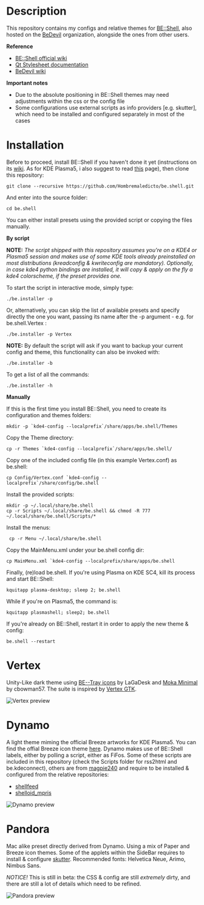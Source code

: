 Description
======

This repository contains my configs and relative themes for [BE::Shell](http://sourceforge.net/p/be-shell/code/ci/master/tree/), also hosted on the [BeDevil](https://github.com/Bedevil/be.shell) organization, alongside the ones from other users.  

**Reference**

- [BE::Shell official wiki](https://sourceforge.net/p/be-shell/wiki/browse_pages/)
- [Qt Stylesheet documentation](http://qt-project.org/doc/qt-4.8/stylesheet-reference.html)
- [BeDevil wiki](https://github.com/Bedevil/be.shell/wiki)


**Important notes** 

- Due to the absolute positioning in BE::Shell themes may need adjustments within the css or the config file
- Some configurations use external scripts as info providers [e.g. skutter], which need to be installed and configured separately in most of the cases

Installation
======

Before to proceed, install BE::Shell if you haven't done it yet (instructions on its [wiki](http://sourceforge.net/p/be-shell/wiki/Installation/). As for KDE Plasma5, i also suggest to read [this](https://github.com/Bedevil/be.shell/wiki/BE::Shell-on-kf5) page), then clone this repository:

    git clone --recursive https://github.com/Hombremaledicto/be.shell.git

And enter into the source folder:    

    cd be.shell
    
You can either install presets using the provided script or copying the files manually.
   
**By script**

**NOTE:** _The script shipped with this repository assumes you're on a KDE4 or Plasma5 session and makes use of some KDE tools already preinstalled on most distributions (kreadconfig & kwriteconfig are mandatory).
Optionally, in case kde4 python bindings are installed, it will copy & apply on the fly a kde4 colorscheme, if the preset provides one._

To start the script in interactive mode, simply type:

    ./be.installer -p
    
Or, alternatively, you can skip the list of available presets and specify directly the one you want, passing its name after the -p argument - e.g. for be.shell.Vertex :

    ./be.installer -p Vertex
    
**NOTE:** By default the script will ask if you want to backup your current config and theme, this functionality can also be invoked with:

    ./be.installer -b
    
To get a list of all the commands:

    ./be.installer -h
    
 **Manually**
 
If this is the first time you install BE::Shell, you need to create its configuration and themes folders:

    mkdir -p `kde4-config --localprefix`/share/apps/be.shell/Themes
 
Copy the Theme directory: 

    cp -r Themes `kde4-config --localprefix`/share/apps/be.shell/

Copy one of the included config file (in this example Vertex.conf) as be.shell:

    cp Config/Vertex.conf `kde4-config --localprefix`/share/config/be.shell
    
Install the provided scripts:

    mkdir -p ~/.local/share/be.shell
    cp -r Scripts ~/.local/share/be.shell && chmod -R 777 ~/.local/share/be.shell/Scripts/*
    
Install the menus:

     cp -r Menu ~/.local/share/be.shell
    
Copy the MainMenu.xml under your be.shell config dir:

    cp MainMenu.xml `kde4-config --localprefix/share/apps/be.shell
   
Finally, (re)load be.shell. If you're using Plasma on KDE SC4, kill its process and start BE::Shell:

    kquitapp plasma-desktop; sleep 2; be.shell
    
While if you're on Plasma5, the command is:

    kquitapp plasmashell; sleep2; be.shell
    
If you're already on BE::Shell, restart it in order to apply the new theme & config:

    be.shell --restart


Vertex
======

Unity-Like dark theme using [BE--Tray icons](http://be-desk.deviantart.com/art/Be-Tray-Icons-16px-364645083) by LaGaDesk and [Moka Minimal](http://cbowman57.deviantart.com/art/Moka-Minimal-and-Faba-Minimal-Icon-Sets-482927307) by cbowman57.
The suite is inspired by [Vertex GTK](http://horst3180.deviantart.com/art/Vertex-Theme-470663601).


![Vertex preview](https://lh5.googleusercontent.com/-h83zA_HCRVQ/VGYMxGGvQOI/AAAAAAAAC7I/eNZRGMB8qW4/w1058-h595-no/schermata662.png "Vertex")

Dynamo
======

A light theme miming the official Breeze artworks for KDE Plasma5. You can find the offial Breeze icon theme [here](https://github.com/NitruxSA/plasma-next-icons).
Dynamo makes use of BE::Shell labels, either by polling a script, either as FiFos. Some of these scripts are included in this repository (check the Scripts folder for rss2html and be.kdeconnect), others are from [magpie240](https://github.com/magpie240) and require to be installed & configured from the relative repositories:

- [shellfeed](https://github.com/magpie240/shellfeed)
- [shelloid_mpris](https://github.com/magpie240/shelloid_mpris)

![Dynamo preview](https://raw.githubusercontent.com/Hombremaledicto/be.shell/master/Pictures/Dynamo.png "Dynamo")

Pandora
======

Mac alike preset directly derived from Dynamo. Using a mix of Paper and Breeze icon themes. 
Some of the applets within the SideBar requires to install & configure [skutter](https://github.com/Bedevil/skutter).
Recommended fonts: Helvetica Neue, Arimo, Nimbus Sans.

*NOTICE!* This is still in beta: the CSS & config are still *extremely* dirty, and there are still a lot of details which need to be refined.    


![Pandora preview](https://raw.githubusercontent.com/Hombremaledicto/be.shell/master/Pictures/Pandora.png "Pandora")
